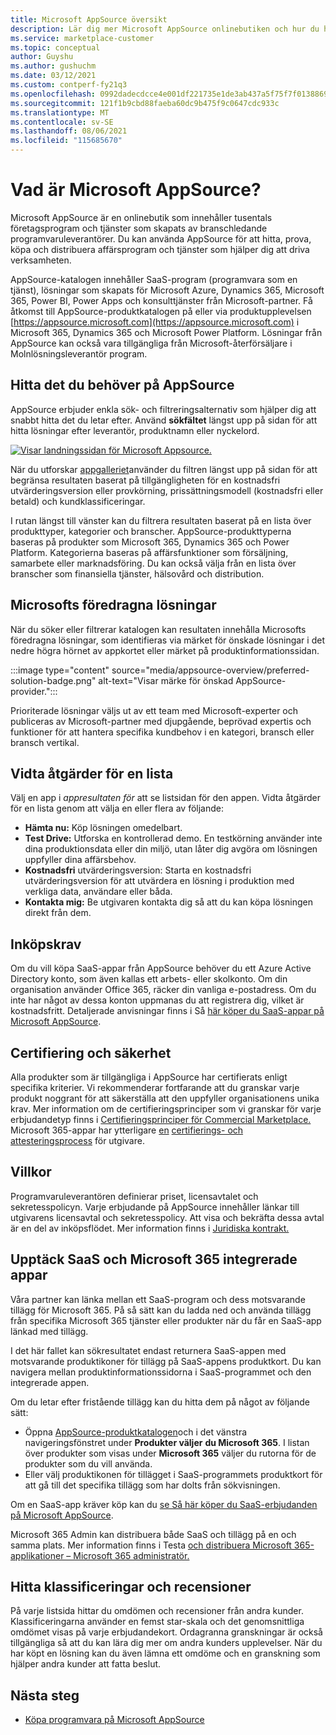 ```yaml
---
title: Microsoft AppSource översikt
description: Lär dig mer Microsoft AppSource onlinebutiken och hur du hittar en omfattande katalog med programvara och lösningar.
ms.service: marketplace-customer
ms.topic: conceptual
author: Guyshu
ms.author: gushuchm
ms.date: 03/12/2021
ms.custom: contperf-fy21q3
ms.openlocfilehash: 0992dadecdcce4e001df221735e1de3ab437a5f75f7f0138869ccc94be363df5
ms.sourcegitcommit: 121f1b9cbd88faeba60dc9b475f9c0647cdc933c
ms.translationtype: MT
ms.contentlocale: sv-SE
ms.lasthandoff: 08/06/2021
ms.locfileid: "115685670"
---
```

# <a name="what-is-microsoft-appsource"></a>Vad är Microsoft AppSource?

Microsoft AppSource är en onlinebutik som innehåller tusentals företagsprogram och tjänster som skapats av branschledande programvaruleverantörer. Du kan använda AppSource för att hitta, prova, köpa och distribuera affärsprogram och tjänster som hjälper dig att driva verksamheten.

AppSource-katalogen innehåller SaaS-program (programvara som en tjänst), lösningar som skapats för Microsoft Azure, Dynamics 365, Microsoft 365, Power BI, Power Apps och konsulttjänster från Microsoft-partner. Få åtkomst till AppSource-produktkatalogen på eller via produktupplevelsen [https://appsource.microsoft.com](https://appsource.microsoft.com) i Microsoft 365, Dynamics 365 och Microsoft Power Platform. Lösningar från AppSource kan också vara tillgängliga från Microsoft-återförsäljare i Molnlösningsleverantör program.

## <a name="find-what-you-need-on-appsource"></a>Hitta det du behöver på AppSource

AppSource erbjuder enkla sök- och filtreringsalternativ som hjälper dig att snabbt hitta det du letar efter. Använd **sökfältet** längst upp på sidan för att hitta lösningar efter leverantör, produktnamn eller nyckelord.

[![Visar landningssidan för Microsoft Appsource.](media/appsource-overview/appsource-home-page.png)](media/appsource-overview/appsource-home-page.png#lightbox)

När du utforskar [appgalleriet](https://appsource.microsoft.com/marketplace/apps)använder du filtren längst upp på sidan för att begränsa resultaten baserat på tillgängligheten för en kostnadsfri utvärderingsversion eller provkörning, prissättningsmodell (kostnadsfri eller betald) och kundklassificeringar.

I rutan längst till vänster kan du filtrera resultaten baserat på en lista över produkttyper, kategorier och branscher. AppSource-produkttyperna baseras på produkter som Microsoft 365, Dynamics 365 och Power Platform. Kategorierna baseras på affärsfunktioner som försäljning, samarbete eller marknadsföring. Du kan också välja från en lista över branscher som finansiella tjänster, hälsovård och distribution.

## <a name="microsoft-preferred-solutions"></a>Microsofts föredragna lösningar

När du söker eller filtrerar katalogen kan resultaten innehålla Microsofts föredragna lösningar, som identifieras via märket för önskade lösningar i det nedre högra hörnet av appkortet eller märket på produktinformationssidan.

:::image type="content" source="media/appsource-overview/preferred-solution-badge.png" alt-text="Visar märke för önskad AppSource-provider.":::

Prioriterade lösningar väljs ut av ett team med Microsoft-experter och publiceras av Microsoft-partner med djupgående, beprövad expertis och funktioner för att hantera specifika kundbehov i en kategori, bransch eller bransch vertikal.

## <a name="take-action-on-a-listing"></a>Vidta åtgärder för en lista

Välj en app i *appresultaten för* att se listsidan för den appen. Vidta åtgärder för en lista genom att välja en eller flera av följande:

- **Hämta nu:** Köp lösningen omedelbart.
- **Test Drive:** Utforska en kontrollerad demo. En testkörning använder inte dina produktionsdata eller din miljö, utan låter dig avgöra om lösningen uppfyller dina affärsbehov.
- **Kostnadsfri** utvärderingsversion: Starta en kostnadsfri utvärderingsversion för att utvärdera en lösning i produktion med verkliga data, användare eller båda.
- **Kontakta mig:** Be utgivaren kontakta dig så att du kan köpa lösningen direkt från dem.

## <a name="purchasing-requirements"></a>Inköpskrav

Om du vill köpa SaaS-appar från AppSource behöver du ett Azure Active Directory konto, som även kallas ett arbets- eller skolkonto. Om din organisation använder Office 365, räcker din vanliga e-postadress. Om du inte har något av dessa konton uppmanas du att registrera dig, vilket är kostnadsfritt. Detaljerade anvisningar finns i Så [här köper du SaaS-appar på Microsoft AppSource](purchase-software-appsource.md).

## <a name="certification-and-security"></a>Certifiering och säkerhet

Alla produkter som är tillgängliga i AppSource har certifierats enligt specifika kriterier. Vi rekommenderar fortfarande att du granskar varje produkt noggrant för att säkerställa att den uppfyller organisationens unika krav. Mer information om de certifieringsprinciper som vi granskar för varje erbjudandetyp finns i [Certifieringsprinciper för Commercial Marketplace.](/legal/marketplace/certification-policies) Microsoft 365-appar har ytterligare [en](/microsoft-365-app-certification/docs/enterprise-app-certification-guide) [certifierings- och attesteringsprocess](/microsoft-365-app-certification/docs/enterprise-app-attestation-guide) för utgivare.

## <a name="terms-and-conditions"></a>Villkor

Programvaruleverantören definierar priset, licensavtalet och sekretesspolicyn. Varje erbjudande på AppSource innehåller länkar till utgivarens licensavtal och sekretesspolicy. Att visa och bekräfta dessa avtal är en del av inköpsflödet. Mer information finns i [Juridiska kontrakt.](legal-contracts.md)

## <a name="discover-saas-and-microsoft-365-integrated-apps"></a>Upptäck SaaS och Microsoft 365 integrerade appar

Våra partner kan länka mellan ett SaaS-program och dess motsvarande tillägg för Microsoft 365. På så sätt kan du ladda ned och använda tillägg från specifika Microsoft 365 tjänster eller produkter när du får en SaaS-app länkad med tillägg.

I det här fallet kan sökresultatet endast returnera SaaS-appen med motsvarande produktikoner för tillägg på SaaS-appens produktkort. Du kan navigera mellan produktinformationssidorna i SaaS-programmet och den integrerade appen.

Om du letar efter fristående tillägg kan du hitta dem på något av följande sätt:

- Öppna [AppSource-produktkatalogen](https://appsource.microsoft.com/marketplace/apps/)och i det vänstra navigeringsfönstret under **Produkter väljer** **du Microsoft 365**. I listan över produkter som visas under **Microsoft 365** väljer du rutorna för de produkter som du vill använda.
- Eller välj produktikonen för tillägget i SaaS-programmets produktkort för att gå till det specifika tillägg som har dolts från sökvisningen.

Om en SaaS-app kräver köp kan du [se Så här köper du SaaS-erbjudanden på Microsoft AppSource](purchase-software-appsource.md).

Microsoft 365 Admin kan distribuera både SaaS och tillägg på en och samma plats. Mer information finns i Testa [och distribuera Microsoft 365-applikationer – Microsoft 365 administratör.](/microsoft-365/admin/manage/test-and-deploy-microsoft-365-apps)

## <a name="find-ratings-and-reviews"></a>Hitta klassificeringar och recensioner

På varje listsida hittar du omdömen och recensioner från andra kunder. Klassificeringarna använder en femst star-skala och det genomsnittliga omdömet visas på varje erbjudandekort. Ordagranna granskningar är också tillgängliga så att du kan lära dig mer om andra kunders upplevelser. När du har köpt en lösning kan du även lämna ett omdöme och en granskning som hjälper andra kunder att fatta beslut.

## <a name="next-steps"></a>Nästa steg

- [Köpa programvara på Microsoft AppSource](purchase-software-appsource.md)
